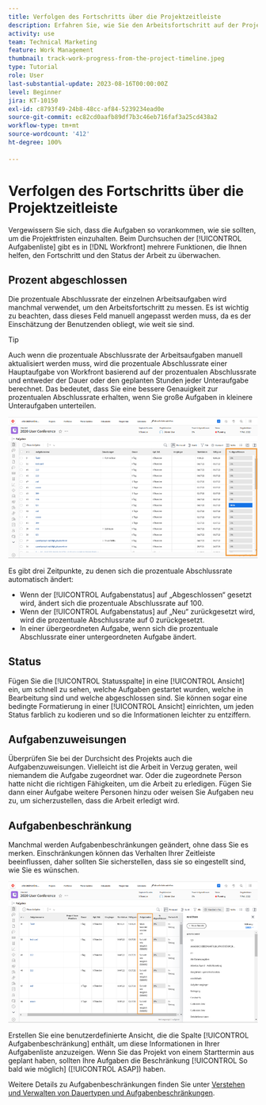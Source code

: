 ```yaml
---
title: Verfolgen des Fortschritts über die Projektzeitleiste
description: Erfahren Sie, wie Sie den Arbeitsfortschritt auf der Projektzeitleiste in [!DNL  Workfront] anhand von prozentualer Abschlussrate, Status, Zuweisungen oder Einschränkungen verfolgen können.
activity: use
team: Technical Marketing
feature: Work Management
thumbnail: track-work-progress-from-the-project-timeline.jpeg
type: Tutorial
role: User
last-substantial-update: 2023-08-16T00:00:00Z
level: Beginner
jira: KT-10150
exl-id: c8793f49-24b8-48cc-af84-5239234ead0e
source-git-commit: ec82cd0aafb89df7b3c46eb716faf3a25cd438a2
workflow-type: tm+mt
source-wordcount: '412'
ht-degree: 100%

---
```


# Verfolgen des Fortschritts über die Projektzeitleiste

Vergewissern Sie sich, dass die Aufgaben so vorankommen, wie sie sollten, um die Projektfristen einzuhalten. Beim Durchsuchen der [!UICONTROL Aufgabenliste] gibt es in [!DNL  Workfront] mehrere Funktionen, die Ihnen helfen, den Fortschritt und den Status der Arbeit zu überwachen.

## Prozent abgeschlossen

Die prozentuale Abschlussrate der einzelnen Arbeitsaufgaben wird manchmal verwendet, um den Arbeitsfortschritt zu messen. Es ist wichtig zu beachten, dass dieses Feld manuell angepasst werden muss, da es der Einschätzung der Benutzenden obliegt, wie weit sie sind.

>[!TIP]
>
>Auch wenn die prozentuale Abschlussrate der Arbeitsaufgaben manuell aktualisiert werden muss, wird die prozentuale Abschlussrate einer Hauptaufgabe von Workfront basierend auf der prozentualen Abschlussrate und entweder der Dauer oder den geplanten Stunden jeder Unteraufgabe berechnet. Das bedeutet, dass Sie eine bessere Genauigkeit zur prozentualen Abschlussrate erhalten, wenn Sie große Aufgaben in kleinere Unteraufgaben unterteilen.


![Projektaufgabenliste mit der Spalte [!UICONTROL Prozent abgeschlossen]](assets/planner-fund-task-percent-complete.png)

Es gibt drei Zeitpunkte, zu denen sich die prozentuale Abschlussrate automatisch ändert:

* Wenn der [!UICONTROL Aufgabenstatus] auf „Abgeschlossen“ gesetzt wird, ändert sich die prozentuale Abschlussrate auf 100.
* Wenn der [!UICONTROL Aufgabenstatus] auf „Neu“ zurückgesetzt wird, wird die prozentuale Abschlussrate auf 0 zurückgesetzt.
* In einer übergeordneten Aufgabe, wenn sich die prozentuale Abschlussrate einer untergeordneten Aufgabe ändert.

## Status

Fügen Sie die [!UICONTROL Statusspalte] in eine [!UICONTROL Ansicht] ein, um schnell zu sehen, welche Aufgaben gestartet wurden, welche in Bearbeitung sind und welche abgeschlossen sind. Sie können sogar eine bedingte Formatierung in einer [!UICONTROL Ansicht] einrichten, um jeden Status farblich zu kodieren und so die Informationen leichter zu entziffern.

## Aufgabenzuweisungen

Überprüfen Sie bei der Durchsicht des Projekts auch die Aufgabenzuweisungen. Vielleicht ist die Arbeit in Verzug geraten, weil niemandem die Aufgabe zugeordnet war. Oder die zugeordnete Person hatte nicht die richtigen Fähigkeiten, um die Arbeit zu erledigen. Fügen Sie dann einer Aufgabe weitere Personen hinzu oder weisen Sie Aufgaben neu zu, um sicherzustellen, dass die Arbeit erledigt wird.

## Aufgabenbeschränkung

Manchmal werden Aufgabenbeschränkungen geändert, ohne dass Sie es merken. Einschränkungen können das Verhalten Ihrer Zeitleiste beeinflussen, daher sollten Sie sicherstellen, dass sie so eingestellt sind, wie Sie es wünschen.

![Aufgabenliste des Projekts mit Spalte für Aufgabenbeschränkungen](assets/planner-fund-task-constraint.png)

Erstellen Sie eine benutzerdefinierte Ansicht, die die Spalte [!UICONTROL Aufgabenbeschränkung] enthält, um diese Informationen in Ihrer Aufgabenliste anzuzeigen. Wenn Sie das Projekt von einem Starttermin aus geplant haben, sollten Ihre Aufgaben die Beschränkung [!UICONTROL So bald wie möglich] ([!UICONTROL ASAP]) haben.

Weitere Details zu Aufgabenbeschränkungen finden Sie unter [Verstehen und Verwalten von Dauertypen und Aufgabenbeschränkungen](https://experienceleague.adobe.com/docs/workfront-learn/tutorials-workfront/manage-work/intermediate-projects/understand-and-manage-duration-types-and-task-constraints.html?lang=de).
